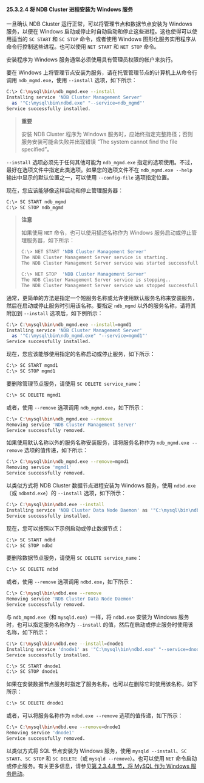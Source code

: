 #### 25.3.2.4 将 NDB Cluster 进程安装为 Windows 服务

一旦确认 NDB Cluster 运行正常，可以将管理节点和数据节点安装为 Windows 服务，以便在 Windows 启动或停止时自动启动和停止这些进程。这也使得可以使用适当的 `SC START` 和 `SC STOP` 命令，或者使用 Windows 图形化服务实用程序从命令行控制这些进程。也可以使用 `NET START` 和 `NET STOP` 命令。

安装程序为 Windows 服务通常必须使用具有管理员权限的帐户来执行。

要在 Windows 上将管理节点安装为服务，请在托管管理节点的计算机上从命令行调用 `ndb_mgmd.exe`，使用 `--install` 选项，如下所示：

```sh
C:\> C:\mysql\bin\ndb_mgmd.exe --install
Installing service 'NDB Cluster Management Server'
  as '"C:\mysql\bin\ndbd.exe" "--service=ndb_mgmd"'
Service successfully installed.
```

> **重要**
>
> 安装 NDB Cluster 程序为 Windows 服务时，应始终指定完整路径；否则服务安装可能会失败并出现错误 “The system cannot find the file specified”。

`--install` 选项必须先于任何其他可能为 `ndb_mgmd.exe` 指定的选项使用。不过，最好在选项文件中指定此类选项。如果您的选项文件不在 `ndb_mgmd.exe --help` 输出中显示的默认位置之一，可以使用 `--config-file` 选项指定位置。

现在，您应该能够像这样启动和停止管理服务器：

```sh
C:\> SC START ndb_mgmd
C:\> SC STOP ndb_mgmd
```

> **注意**
>
> 如果使用 `NET` 命令，也可以使用描述名称作为 Windows 服务启动或停止管理服务器，如下所示：
>
> ```sh
> C:\> NET START 'NDB Cluster Management Server'
> The NDB Cluster Management Server service is starting.
> The NDB Cluster Management Server service was started successfully.
> 
> C:\> NET STOP  'NDB Cluster Management Server'
> The NDB Cluster Management Server service is stopping..
> The NDB Cluster Management Server service was stopped successfully.
> ```
>

通常，更简单的方法是指定一个短服务名称或允许使用默认服务名称来安装服务，然后在启动或停止服务时引用该名称。要指定 `ndb_mgmd` 以外的服务名称，请将其附加到 `--install` 选项后，如下例所示：
```sh
C:\> C:\mysql\bin\ndb_mgmd.exe --install=mgmd1
Installing service 'NDB Cluster Management Server'
  as '"C:\mysql\bin\ndb_mgmd.exe" "--service=mgmd1"'
Service successfully installed.
```

现在，您应该能够使用指定的名称启动或停止服务，如下所示：

```sh
C:\> SC START mgmd1
C:\> SC STOP mgmd1
```

要删除管理节点服务，请使用 `SC DELETE service_name`：

```sh
C:\> SC DELETE mgmd1
```

或者，使用 `--remove` 选项调用 `ndb_mgmd.exe`，如下所示：

```sh
C:\> C:\mysql\bin\ndb_mgmd.exe --remove
Removing service 'NDB Cluster Management Server'
Service successfully removed.
```

如果使用默认名称以外的服务名称安装服务，请将服务名称作为 `ndb_mgmd.exe --remove` 选项的值传递，如下所示：

```sh
C:\> C:\mysql\bin\ndb_mgmd.exe --remove=mgmd1
Removing service 'mgmd1'
Service successfully removed.
```

以类似方式将 NDB Cluster 数据节点进程安装为 Windows 服务，使用 `ndbd.exe`（或 `ndbmtd.exe`）的 `--install` 选项，如下所示：

```sh
C:\> C:\mysql\bin\ndbd.exe --install
Installing service 'NDB Cluster Data Node Daemon' as '"C:\mysql\bin\ndbd.exe" "--service=ndbd"'
Service successfully installed.
```

现在，您可以按照以下示例启动或停止数据节点：

```sh
C:\> SC START ndbd
C:\> SC STOP ndbd
```

要删除数据节点服务，请使用 `SC DELETE service_name`：

```sh
C:\> SC DELETE ndbd
```

或者，使用 `--remove` 选项调用 `ndbd.exe`，如下所示：

```sh
C:\> C:\mysql\bin\ndbd.exe --remove
Removing service 'NDB Cluster Data Node Daemon'
Service successfully removed.
```

与 `ndb_mgmd.exe`（和 `mysqld.exe`）一样，将 `ndbd.exe` 安装为 Windows 服务时，也可以指定服务名称作为 `--install` 的值，然后在启动或停止服务时使用该名称，如下所示：

```sh
C:\> C:\mysql\bin\ndbd.exe --install=dnode1
Installing service 'dnode1' as '"C:\mysql\bin\ndbd.exe" "--service=dnode1"'
Service successfully installed.

C:\> SC START dnode1
C:\> SC STOP dnode1
```

如果在安装数据节点服务时指定了服务名称，也可以在删除它时使用该名称，如下所示：

```sh
C:\> SC DELETE dnode1
```

或者，可以将服务名称作为 `ndbd.exe --remove` 选项的值传递，如下所示：

```sh
C:\> C:\mysql\bin\ndbd.exe --remove=dnode1
Removing service 'dnode1'
Service successfully removed.
```

以类似方式将 SQL 节点安装为 Windows 服务，使用 `mysqld --install`、`SC START`、`SC STOP` 和 `SC DELETE`（或 `mysqld --remove`）。也可以使用 `NET` 命令启动或停止服务。有关更多信息，请参见[第 2.3.4.8 节，将 MySQL 作为 Windows 服务启动](../installation/windows-service.html)。